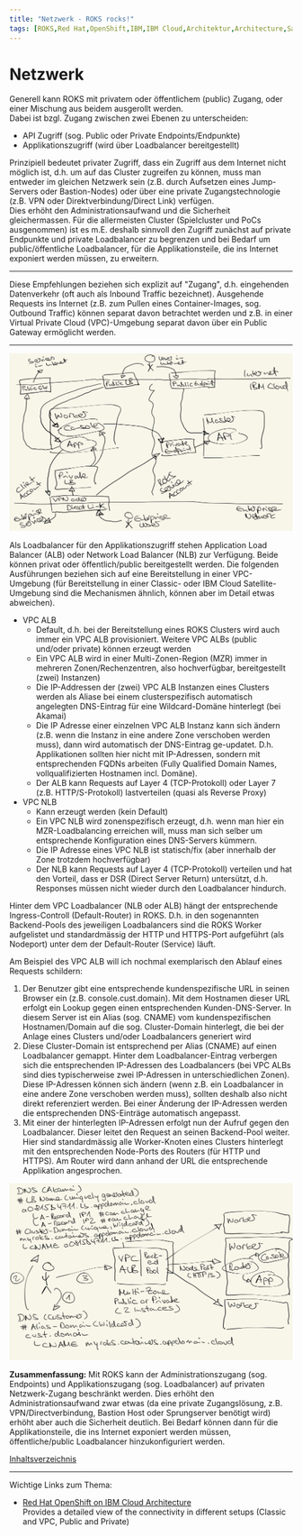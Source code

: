 ```yaml
---
title: "Netzwerk - ROKS rocks!"
tags: [ROKS,Red Hat,OpenShift,IBM,IBM Cloud,Architektur,Architecture,Satellite,Cloud Satellite,Netzwerk,Network,Loadbalancer,Lastverteilung,Availabilty Zone,Hochverfügbarkeit,IBM Cloud Satellite]
---
```


# Netzwerk

Generell kann ROKS mit privatem oder öffentlichem (public) Zugang, oder einer Mischung aus beidem ausgerollt werden.<br/>
Dabei ist bzgl. Zugang zwischen zwei Ebenen zu unterscheiden:
- API Zugriff (sog. Public oder Private Endpoints/Endpunkte)
- Applikationszugriff (wird über Loadbalancer bereitgestellt)

Prinzipiell bedeutet privater Zugriff, dass ein Zugriff aus dem Internet nicht möglich ist, d.h. um auf das Cluster zugreifen zu können, muss man entweder im 
gleichen Netzwerk sein (z.B. durch Aufsetzen eines Jump-Servers oder Bastion-Nodes) oder über eine private Zugangstechnologie (z.B. VPN oder Direktverbindung/Direct Link) verfügen.<br/>
Dies erhöht den Administrationsaufwand und die Sicherheit gleichermassen. Für die allermeisten Cluster (Spielcluster und PoCs ausgenommen) ist es m.E. deshalb sinnvoll
den Zugriff zunächst auf private Endpunkte und private Loadbalancer zu begrenzen und bei Bedarf um public/öffentliche Loadbalancer, für die Applikationsteile, die ins Internet exponiert werden müssen, zu erweitern.

<hr/>
Diese Empfehlungen beziehen sich explizit auf "Zugang", d.h. eingehenden Datenverkehr (oft auch als Inbound Traffic bezeichnet). 
Ausgehende Requests ins Internet (z.B. zum Pullen eines Container-Images, sog. Outbound Traffic) können separat davon betrachtet werden und z.B. in einer Virtual Private Cloud (VPC)-Umgebung separat davon über ein Public Gateway ermöglicht werden.
<hr/>

![ROKS Public vs. Private Network Access](./images/rokspublicprivate.jpg)

Als Loadbalancer für den Applikationszugriff stehen Application Load Balancer (ALB) oder Network Load Balancer (NLB) zur Verfügung. Beide können privat oder öffentlich/public bereitgestellt werden. Die folgenden Ausführungen beziehen sich auf eine Bereitstellung in einer VPC-Umgebung (für Bereitstellung in einer Classic- oder IBM Cloud Satellite-Umgebung sind die Mechanismen ähnlich, können aber im Detail etwas abweichen).
- VPC ALB<br>
  - Default, d.h. bei der Bereitstellung eines ROKS Clusters wird auch immer ein VPC ALB provisioniert. Weitere VPC ALBs (public und/oder private) können erzeugt werden
  - Ein VPC ALB wird in einer Multi-Zonen-Region (MZR) immer in mehreren Zonen/Rechenzentren, also hochverfügbar, bereitgestellt (zwei) Instanzen)
  - Die IP-Addressen der (zwei) VPC ALB Instanzen eines Clusters werden als Aliase bei einem clusterspezifisch automatisch angelegten DNS-Eintrag für eine Wildcard-Domäne hinterlegt (bei Akamai)
  - Die IP Adresse einer einzelnen VPC ALB Instanz kann sich ändern (z.B. wenn die Instanz in eine andere Zone verschoben werden muss), dann wird automatisch der DNS-Eintrag ge-updatet. D.h. Applikationen sollten hier nicht mit IP-Adressen, sondern mit entsprechenden FQDNs arbeiten (Fully Qualified Domain Names, vollqualifizierten Hostnamen incl. Domäne).
  - Der ALB kann Requests auf Layer 4 (TCP-Protokoll) oder Layer 7 (z.B. HTTP/S-Protokoll) lastverteilen (quasi als Reverse Proxy)
- VPC NLB
  - Kann erzeugt werden (kein Default)
  - Ein VPC NLB wird zonenspezifisch erzeugt, d.h. wenn man hier ein MZR-Loadbalancing erreichen will, muss man sich selber um entsprechende Konfiguration eines DNS-Servers kümmern.
  - Die IP Adresse eines VPC NLB ist statisch/fix (aber innerhalb der Zone trotzdem hochverfügbar)
  - Der NLB kann Requests auf Layer 4 (TCP-Protokoll) verteilen und hat den Vorteil, dass er DSR (Direct Server Return) untersützt, d.h. Responses müssen nicht wieder durch den Loadbalancer hindurch.

Hinter dem VPC Loadbalancer (NLB oder ALB) hängt der entsprechende Ingress-Controll (Default-Router) in ROKS. D.h. in den sogenannten Backend-Pools des jeweiligen Loadbalancers sind die ROKS Worker aufgelistet und standardmässig der HTTP und HTTPS-Port aufgeführt (als Nodeport) unter dem der Default-Router (Service) läuft.

Am Beispiel des VPC ALB will ich nochmal exemplarisch den Ablauf eines Requests schildern:
1. Der Benutzer gibt eine entsprechende kundenspezifische URL in seinen Browser ein (z.B. console.cust.domain). Mit dem Hostnamen dieser URL erfolgt ein Lookup gegen einen entsprechenden Kunden-DNS-Server. In diesem Server ist ein Alias (sog. CNAME) vom kundenspezifischen Hostnamen/Domain auf die sog. Cluster-Domain hinterlegt, die bei der Anlage eines Clusters und/oder Loadbalancers generiert wird
2. Diese Cluster-Domain ist entsprechend per Alias (CNAME) auf einen Loadbalancer gemappt. Hinter dem Loadbalancer-Eintrag verbergen sich die entsprechenden IP-Adressen des Loadbalancers (bei VPC ALBs sind dies typischerweise zwei IP-Adressen in unterschiedlichen Zonen). Diese IP-Adressen können sich ändern (wenn z.B. ein Loadbalancer in eine andere Zone verschoben werden muss), sollten deshalb also nicht direkt referenziert werden. Bei einer Änderung der IP-Adressen werden die entsprechenden DNS-Einträge automatisch angepasst.
3. Mit einer der hinterlegten IP-Adressen erfolgt nun der Aufruf gegen den Loadbalancer. Dieser leitet den Request an seinen Backend-Pool weiter. Hier sind standardmässig alle Worker-Knoten eines Clusters hinterlegt mit den entsprechenden Node-Ports des Routers (für HTTP und HTTPS). Am Router wird dann anhand der URL die entsprechende Applikation angesprochen.

![ROKS - Exemplarischer Ablauf eines Requests](./images/roksrequestflow.jpg)

**Zusammenfassung:** Mit ROKS kann der Administrationszugang (sog. Endpoints) und Applikationszugang (sog. Loadbalancer) auf privaten Netzwerk-Zugang beschränkt werden. Dies erhöht den Administrationsaufwand zwar etwas (da eine private Zugangslösung, z.B. VPN/Directverbindung, Bastion Host oder Sprungserver benötigt wird) erhöht aber auch die Sicherheit deutlich. Bei Bedarf können dann für die Applikationsteile, die ins Internet exponiert werden müssen, öffentliche/public Loadbalancer hinzukonfiguriert werden.

[Inhaltsverzeichnis](./README.md)

<hr/>

Wichtige Links zum Thema:
- [Red Hat OpenShift on IBM Cloud Architecture](https://cloud.ibm.com/docs/openshift?topic=openshift-service-arch)<br/>
Provides a detailed view of the connectivity in different setups (Classic and VPC, Public and Private)

